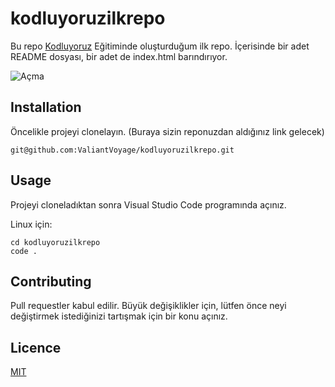 # kodluyoruzilkrepo
Bu repo [Kodluyoruz](https://www.kodluyoruz.org/)  Eğitiminde oluşturduğum ilk repo. İçerisinde bir adet README dosyası, bir adet de index.html barındırıyor.

![Açma](https://www.hizliresim.com/rdtbwqt)

## Installation

Öncelikle projeyi clonelayın. (Buraya sizin reponuzdan aldığınız link gelecek)

```
git@github.com:ValiantVoyage/kodluyoruzilkrepo.git
```





## Usage

Projeyi cloneladıktan sonra Visual Studio Code programında açınız.

Linux için:

```linux
cd kodluyoruzilkrepo
code .
```

## Contributing

Pull requestler kabul edilir. Büyük değişiklikler için, lütfen önce neyi değiştirmek istediğinizi tartışmak için bir konu açınız.



## Licence

[MIT](https://choosealicense.com/licenses/mit/)
